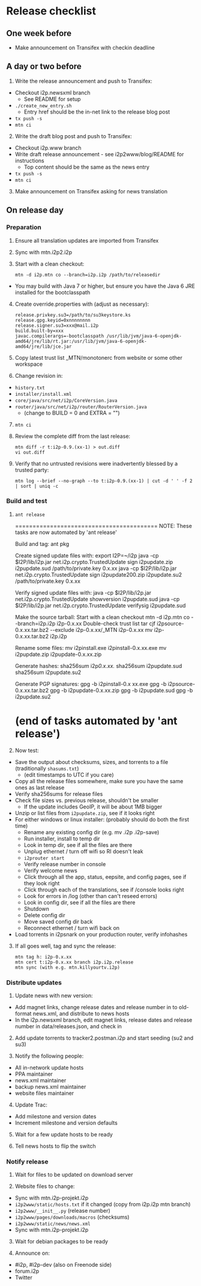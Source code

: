 # Release checklist

## One week before

- Make announcement on Transifex with checkin deadline


## A day or two before

1. Write the release announcement and push to Transifex:

  - Checkout i2p.newsxml branch
    - See README for setup
  - `./create_new_entry.sh`
    - Entry href should be the in-net link to the release blog post
  - `tx push -s`
  - `mtn ci`

2. Write the draft blog post and push to Transifex:

  - Checkout i2p.www branch
  - Write draft release announcement - see i2p2www/blog/README for instructions
    - Top content should be the same as the news entry
  - `tx push -s`
  - `mtn ci`

3. Make announcement on Transifex asking for news translation


## On release day

### Preparation

1. Ensure all translation updates are imported from Transifex

2. Sync with mtn.i2p2.i2p

3. Start with a clean checkout:

    ```
    mtn -d i2p.mtn co --branch=i2p.i2p /path/to/releasedir
    ```

  - You may build with Java 7 or higher, but ensure you have the Java 6 JRE installed for the bootclasspath

4. Create override.properties with (adjust as necessary):

    ```
    release.privkey.su3=/path/to/su3keystore.ks
    release.gpg.keyid=0xnnnnnnnn
    release.signer.su3=xxx@mail.i2p
    build.built-by=xxx
    javac.compilerargs=-bootclasspath /usr/lib/jvm/java-6-openjdk-amd64/jre/lib/rt.jar:/usr/lib/jvm/java-6-openjdk-amd64/jre/lib/jce.jar
    ```

5. Copy latest trust list _MTN/monotonerc from website or some other workspace

6. Change revision in:
  - `history.txt`
  - `installer/install.xml`
  - `core/java/src/net/i2p/CoreVersion.java`
  - `router/java/src/net/i2p/router/RouterVersion.java`
    - (change to BUILD = 0 and EXTRA = "")

7. `mtn ci`

8. Review the complete diff from the last release:

    ```
    mtn diff -r t:i2p-0.9.(xx-1) > out.diff
    vi out.diff
    ```

9. Verify that no untrusted revisions were inadvertently blessed by a trusted party:

    ```
    mtn log --brief --no-graph --to t:i2p-0.9.(xx-1) | cut -d ' ' -f 2 | sort | uniq -c
    ```

### Build and test

1. `ant release`

    =========================================
    NOTE: These tasks are now automated by 'ant release'

    Build and tag:
        ant pkg

    Create signed update files with:
        export I2P=~/i2p
        java -cp $I2P/lib/i2p.jar net.i2p.crypto.TrustedUpdate sign i2pupdate.zip i2pupdate.sud /path/to/private.key 0.x.xx
        java -cp $I2P/lib/i2p.jar net.i2p.crypto.TrustedUpdate sign i2pupdate200.zip i2pupdate.su2 /path/to/private.key 0.x.xx

    Verify signed update files with:
        java -cp $I2P/lib/i2p.jar net.i2p.crypto.TrustedUpdate showversion i2pupdate.sud
        java -cp $I2P/lib/i2p.jar net.i2p.crypto.TrustedUpdate verifysig i2pupdate.sud

    Make the source tarball:
        Start with a clean checkout mtn -d i2p.mtn co --branch=i2p.i2p i2p-0.x.xx
        Double-check trust list
        tar cjf i2psource-0.x.xx.tar.bz2 --exclude i2p-0.x.xx/_MTN i2p-0.x.xx
        mv i2p-0.x.xx.tar.bz2 i2p.i2p

    Rename some files:
        mv i2pinstall.exe i2pinstall-0.x.xx.exe
        mv i2pupdate.zip i2pupdate-0.x.xx.zip

    Generate hashes:
        sha256sum i2p*0.x.xx.*
        sha256sum i2pupdate.sud
        sha256sum i2pupdate.su2

    Generate PGP signatures:
        gpg -b i2pinstall-0.x xx.exe
        gpg -b i2psource-0.x.xx.tar.bz2
        gpg -b i2pupdate-0.x.xx.zip
        gpg -b i2pupdate.sud
        gpg -b i2pupdate.su2

    (end of tasks automated by 'ant release')
    =========================================

2. Now test:
  - Save the output about checksums, sizes, and torrents to a file
    (traditionally `shasums.txt`)
    - (edit timestamps to UTC if you care)
  - Copy all the release files somewhere, make sure you have the same ones as last release
  - Verify sha256sums for release files
  - Check file sizes vs. previous release, shouldn't be smaller
    - If the update includes GeoIP, it will be about 1MB bigger
  - Unzip or list files from `i2pupdate.zip`, see if it looks right
  - For either windows or linux installer: (probably should do both the first time)
    - Rename any existing config dir (e.g. mv .i2p .i2p-save)
    - Run installer, install to temp dir
    - Look in temp dir, see if all the files are there
    - Unplug ethernet / turn off wifi so RI doesn't leak
    - `i2prouter start`
    - Verify release number in console
    - Verify welcome news
    - Click through all the app, status, eepsite, and config pages, see if they look right
    - Click through each of the translations, see if /console looks right
    - Look for errors in /log (other than can't reseed errors)
    - Look in config dir, see if all the files are there
    - Shutdown
    - Delete config dir
    - Move saved config dir back
    - Reconnect ethernet / turn wifi back on
  - Load torrents in i2psnark on your production router, verify infohashes

3. If all goes well, tag and sync the release:

    ```
    mtn tag h: i2p-0.x.xx
    mtn cert t:i2p-0.x.xx branch i2p.i2p.release
    mtn sync (with e.g. mtn.killyourtv.i2p)
    ```

### Distribute updates

1. Update news with new version:
  - Add magnet links, change release dates and release number in to old-format
    news.xml, and distribute to news hosts
  - In the i2p.newsxml branch, edit magnet links, release dates and release
    number in data/releases.json, and check in

2. Add update torrents to tracker2.postman.i2p and start seeding (su2 and su3)

3. Notify the following people:
  - All in-network update hosts
  - PPA maintainer
  - news.xml maintainer
  - backup news.xml maintainer
  - website files maintainer

4. Update Trac:
  - Add milestone and version dates
  - Increment milestone and version defaults

5. Wait for a few update hosts to be ready

6. Tell news hosts to flip the switch

### Notify release

1. Wait for files to be updated on download server

2. Website files to change:
  - Sync with mtn.i2p-projekt.i2p
  - `i2p2www/static/hosts.txt` if it changed (copy from i2p.i2p mtn branch)
  - `i2p2www/__init__.py` (release number)
  - `i2p2www/pages/downloads/macros` (checksums)
  - `i2p2www/static/news/news.xml`
  - Sync with mtn.i2p-projekt.i2p

3. Wait for debian packages to be ready

4. Announce on:
  - #i2p, #i2p-dev (also on Freenode side)
  - forum.i2p
  - Twitter
